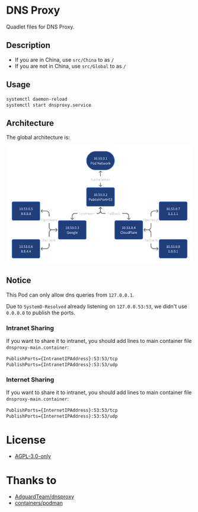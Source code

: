 # DNS Proxy

Quadlet files for DNS Proxy.

## Description

- If you are in China, use `src/China` to as `/`
- If you are not in China, use `src/Global` to as `/`

## Usage

```
systemctl daemon-reload
systemctl start dnsproxy.service
```

## Architecture

The global architecture is:

![Global](architecture.png)

## Notice
This Pod can only allow dns queries from `127.0.0.1`.

Due to `SystemD-Resolved` already listening on `127.0.0.53:53`,
we didn't use `0.0.0.0` to publish the ports.

### Intranet Sharing

If you want to share it to intranet,
you should add lines to main container file `dnsproxy-main.container`:

```systemd-unit
PublishPorts={IntranetIPAddress}:53:53/tcp
PublishPorts={IntranetIPAddress}:53:53/udp
```

### Internet Sharing

If you want to share it to intranet,
you should add lines to main container file `dnsproxy-main.container`:

```systemd-unit
PublishPorts={InternetIPAddress}:53:53/tcp
PublishPorts={InternetIPAddress}:53:53/udp
```


# License

- [AGPL-3.0-only](https://www.gnu.org/licenses/agpl-3.0.html)

# Thanks to

- [AdguardTeam/dnsproxy](https://github.com/AdguardTeam/dnsproxy)
- [containers/podman](https://github.com/containers/podman)
